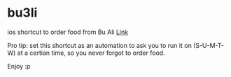 # bu3li

ios shortcut to order food from Bu Ali [Link](https://www.icloud.com/shortcuts/5d4a625adbfc444ba69bec1f99d3af9c)

Pro tip: set this shortcut as an automation to ask you to run it on (S-U-M-T-W) at a certian time, so you never forgot to order food. 

Enjoy :p

